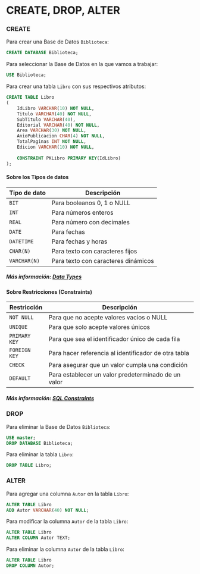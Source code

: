 # CREATE, DROP, ALTER

### CREATE
Para crear una Base de Datos `Biblioteca`:
``` SQL
CREATE DATABASE Biblioteca;
```
Para seleccionar la Base de Datos en la que vamos a trabajar:
``` SQL
USE Biblioteca;
```
Para crear una tabla `Libro` con sus respectivos atributos:
``` SQL
CREATE TABLE Libro
(
	IdLibro VARCHAR(10) NOT NULL,
	Titulo VARCHAR(40) NOT NULL,
	SubTitulo VARCHAR(40),
	Editorial VARCHAR(40) NOT NULL,
	Area VARCHAR(30) NOT NULL,
	AnioPublicacion CHAR(4) NOT NULL,
	TotalPaginas INT NOT NULL,
	Edicion VARCHAR(10) NOT NULL,
  
	CONSTRAINT PKLibro PRIMARY KEY(IdLibro)
);
```
#### Sobre los Tipos de datos 
| Tipo de dato | Descripción |
| --- | --- |
| `BIT`| Para booleanos 0, 1 o NULL |
| `INT`| Para números enteros |
| `REAL`| Para número con decimales |
| `DATE`| Para fechas |
| `DATETIME`| Para fechas y horas |
| `CHAR(N)`| Para texto con caracteres fijos |
| `VARCHAR(N)`| Para texto con caracteres dinámicos |
##### Más información: [Data Types](https://docs.microsoft.com/en-us/sql/t-sql/data-types/data-types-transact-sql?view=sql-server-ver15)
#### Sobre Restricciones (Constraints)
| Restricción | Descripción |
| --- | --- |
| `NOT NULL`| Para que no acepte valores vacios o NULL |
| `UNIQUE`| Para que solo acepte valores únicos |
| `PRIMARY KEY`| Para que sea el identificador único de cada fila |
| `FOREIGN KEY`| Para hacer referencia al identificador de otra tabla |
| `CHECK`| Para asegurar que un valor cumpla una condición |
| `DEFAULT`| Para establecer un valor predeterminado de un valor |
##### Más información: [SQL Constraints](https://www.w3schools.com/sql/sql_constraints.asp)

### DROP
Para eliminar la Base de Datos `Biblioteca`:
``` SQL
USE master;
DROP DATABASE Biblioteca;
```
Para eliminar la tabla `Libro`:
``` SQL
DROP TABLE Libro;
```

### ALTER
Para agregar una columna `Autor` en la tabla `Libro`:
``` SQL
ALTER TABLE Libro
ADD Autor VARCHAR(40) NOT NULL;
```
Para modificar la columna `Autor` de la tabla `Libro`:
``` SQL
ALTER TABLE Libro
ALTER COLUMN Autor TEXT;
```
Para eliminar la columna `Autor` de la tabla `Libro`:
``` SQL
ALTER TABLE Libro
DROP COLUMN Autor;
```
